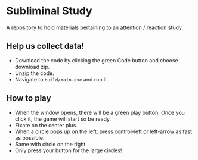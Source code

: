 # Subliminal Study
A repository to hold materials pertaining to an attention / reaction study.

## Help us collect data!
* Download the code by clicking the green Code button and choose download zip.
* Unzip the code.
* Navigate to ```build/main.exe``` and run it.

## How to play
* When the window opens, there will be a green play button. Once you click it, the game will start so be ready.
* Fixate on the center plus.
* When a circle pops up on the left, press control-left or left-arrow as fast as possible.
* Same with circle on the right.
* Only press your button for the large circles!
